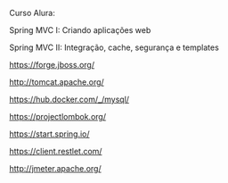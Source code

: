 Curso Alura:

Spring MVC I: Criando aplicações web

Spring MVC II: Integração, cache, segurança e templates

https://forge.jboss.org/

http://tomcat.apache.org/

https://hub.docker.com/_/mysql/

https://projectlombok.org/

https://start.spring.io/

https://client.restlet.com/

http://jmeter.apache.org/